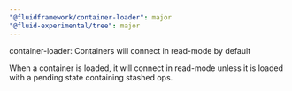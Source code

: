 ```yaml
---
"@fluidframework/container-loader": major
"@fluid-experimental/tree": major
---
```


container-loader: Containers will connect in read-mode by default

When a container is loaded, it will connect in read-mode unless it is loaded with a pending state containing stashed ops.

